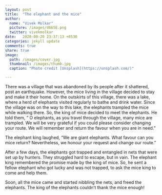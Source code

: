 ```yaml
---
layout: post
title:  "The elephant and the mice"
author: 
  name: "Vivek Molkar"
  picture: /images/d665E.png
  twitter: vivekmolkar
date:   2020-09-20 23:37:13 +0530
categories: jekyll update
comments: true
share: true
image:
  path: /images/cover.jpg
  thumbnail: /images/thumb.jpg
  caption: "Photo credit [Unsplash](https://unsplash.com/)"

---
```

There was a village that was abandoned by its people after it shattered, post an earthquake. However, the mice living in the village decided to stay and make it their home. On the outskirts of this village, there was a lake, where a herd of elephants visited regularly to bathe and drink water. Since the village was on the way to this lake, the elephants trampled the mice while walking there. So, the king of mice decided to meet the elephants. He told them, ” O elephants, as you travel through the village, many mice are trampled. We will be very grateful if you could please consider changing your route. We will remember and return the favour when you are in need.”

The elephant king laughed, “We are giant elephants. What favour can you mice return? Nevertheless, we honour your request and change our route.”

After a few days, the elephants got trapped and entangled in nets that were set up by hunters. They struggled hard to escape, but in vain. The elephant king remembered the promise made by the king of mice. So, he sent a fellow elephant who got lucky and was not trapped, to ask the mice king to come and help them.

Soon, all the mice came and started nibbling the nets, and freed the elephants. The king of the elephants couldn’t thank the mice enough!

